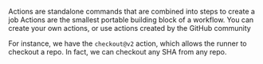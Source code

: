 
Actions are standalone commands that are combined into steps to create a job
Actions are the smallest portable building block of a workflow. You can create your own actions, or use actions created by the GitHub community

For instance, we have the `checkout@v2` action, which allows the runner to checkout a repo. In fact, we can checkout any SHA from any repo.
